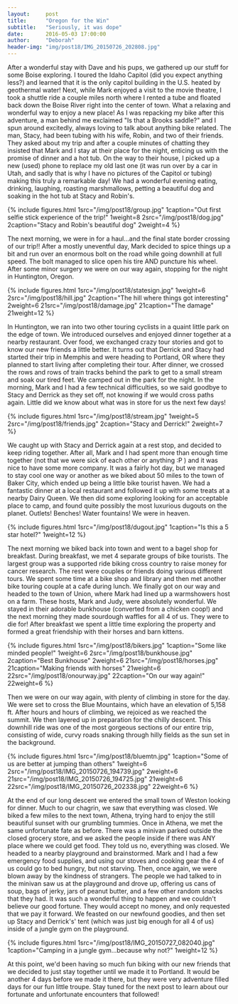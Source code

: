 ```yaml
---
layout:     post
title:      "Oregon for the Win"
subtitle:   "Seriously, it was dope"
date:       2016-05-03 17:00:00
author:     "Deborah"
header-img: "img/post18/IMG_20150726_202808.jpg"
---
```


After a wonderful stay with Dave and his pups, we gathered up our stuff for some Boise exploring. I toured the Idaho Capitol (did you expect anything less?) and learned that it is the only capitol building in the U.S. heated by geothermal water! Next, while Mark enjoyed a visit to the movie theatre, I took a shuttle ride a couple miles north where I rented a tube and floated back down the Boise River right into the center of town. What a relaxing and wonderful way to enjoy a new place! As I was repacking my bike after this adventure, a man behind me exclaimed "Is that a Brooks saddle?" and I spun around excitedly, always loving to talk about anything bike related. The man, Stacy, had been tubing with his wife, Robin, and two of their friends. They asked about my trip and after a couple minutes of chatting they insisted that Mark and I stay at their place for the night, enticing us with the promise of dinner and a hot tub. On the way to their house, I picked up a new (used) phone to replace my old last one (it was run over by a car in Utah, and sadly that is why I have no pictures of the Capitol or tubing) making this truly a remarkable day! We had a wonderful evening eating, drinking, laughing, roasting marshmallows, petting a beautiful dog and soaking in the hot tub at Stacy and Robin's. 

{% include figures.html 1src="/img/post18/group.jpg" 1caption="Out first selfie stick experience of the trip!" 1weight=8 2src="/img/post18/dog.jpg" 2caption="Stacy and Robin's beautiful dog" 2weight=4 %}

The next morning, we were in for a haul...and the final state border crossing of our trip!! After a mostly uneventful day, Mark decided to spice things up a bit and run over an enormous bolt on the road while going downhill at full speed. The bolt managed to slice open his tire AND puncture his wheel. After some minor surgery we were on our way again, stopping for the night in Huntington, Oregon. 

{% include figures.html 1src="/img/post18/statesign.jpg" 1weight=6 2src="/img/post18/hill.jpg" 2caption="The hill where things got interesting" 2weight=6 21src="/img/post18/damage.jpg" 21caption="The damage" 21weight=12 %}

In Huntington, we ran into two other touring cyclists in a quaint little park on the edge of town. We introduced ourselves and enjoyed dinner together at a nearby restaurant. Over food, we exchanged crazy tour stories and got to know our new friends a little better. It turns out that Derrick and Stacy had started their trip in Memphis and were heading to Portland, OR where they planned to start living after completing their tour. After dinner, we crossed the rows and rows of train tracks behind the park to get to a small stream and soak our tired feet. We camped out in the park for the night. In the morning, Mark and I had a few technical difficulties, so we said goodbye to Stacy and Derrick as they set off, not knowing if we would cross paths again. Little did we know about what was in store for us the next few days!


{% include figures.html 1src="/img/post18/stream.jpg" 1weight=5 2src="/img/post18/friends.jpg" 2caption="Stacy and Derrick!" 2weight=7 %}


We caught up with Stacy and Derrick again at a rest stop, and decided to keep riding together. After all, Mark and I had spent more than enough time together (not that we were sick of each other or anything :P ) and it was nice to have some more company. It was a fairly hot day, but we managed to stay cool one way or another as we biked about 50 miles to the town of Baker City, which ended up being a little bike tourist haven. We had a fantastic dinner at a local restaurant and followed it up with some treats at a nearby Dairy Queen. We then did some exploring looking for an acceptable place to camp, and found quite possibly the most luxurious dugouts on the planet. Outlets! Benches! Water fountains! We were in heaven. 

{% include figures.html 1src="/img/post18/dugout.jpg" 1caption="Is this a 5 star hotel?" 1weight=12 %}

The next morning we biked back into town and went to a bagel shop for breakfast. During breakfast, we met 4 separate groups of bike tourists. The largest group was a supported ride biking cross country to raise money for cancer research. The rest were couples or friends doing various different tours. We spent some time at a bike shop and library and then met another bike touring couple at a cafe during lunch. We finally got on our way and headed to the town of Union, where Mark had lined up a warmshowers host on a farm. These hosts, Mark and Judy, were absolutely wonderful. We stayed in their adorable bunkhouse (converted from a chicken coop!) and the next morning they made sourdough waffles for all 4 of us. They were to die for! After breakfast we spent a little time exploring the property and formed a great friendship with their horses and barn kittens. 

{% include figures.html 1src="/img/post18/bikers.jpg" 1caption="Some like minded people!" 1weight=6 2src="/img/post18/bunkhouse.jpg" 2caption="Best Bunkhouse" 2weight=6 21src="/img/post18/horses.jpg" 21caption="Making friends with horses" 21weight=6 22src="/img/post18/onourway.jpg" 22caption="On our way again!" 22weight=6 %}


Then we were on our way again, with plenty of climbing in store for the day. We were set to cross the Blue Mountains, which have an elevation of 5,158 ft. After hours and hours of climbing, we rejoiced as we reached the summit. We then layered up in preparation for the chilly descent. This downhill ride was one of the most gorgeous sections of our entire trip, consisting of wide, curvy roads snaking through hilly fields as the sun set in the background.

{% include figures.html 1src="/img/post18/bluemtn.jpg" 1caption="Some of us are better at jumping than others" 1weight=6 2src="/img/post18/IMG_20150726_194739.jpg" 2weight=6 21src="/img/post18/IMG_20150726_194725.jpg" 21weight=6 22src="/img/post18/IMG_20150726_202338.jpg" 22weight=6 %}


 At the end of our long descent we entered the small town of Weston looking for dinner. Much to our chagrin, we saw that everything was closed. We biked a few miles to the next town, Athena, trying hard to enjoy the still beautiful sunset with our grumbling tummies. Once in Athena, we met the same unfortunate fate as before. There was a minivan parked outside the closed grocery store, and we asked the people inside if there was ANY place where we could get food. They told us no, everything was closed. We headed to a nearby playground and brainstormed. Mark and I had a few emergency food supplies, and using our stoves and cooking gear the 4 of us could go to bed hungry, but not starving. Then, once again, we were blown away by the kindness of strangers. The people we had talked to in the minivan saw us at the playground and drove up, offering us cans of soup, bags of jerky, jars of peanut butter, and a few other random snacks that they had. It was such a wonderful thing to happen and we couldn't believe our good fortune. They would accept no money, and only requested that we pay it forward. We feasted on our newfound goodies, and then set up Stacy and Derrick's' tent (which was just big enough for all 4 of us) inside of a jungle gym on the playground.

{% include figures.html 1src="/img/post18/IMG_20150727_082040.jpg" 1caption="Camping in a jungle gym...because why not?" 1weight=12 %}

 At this point, we'd been having so much fun biking with our new friends that we decided to just stay together until we made it to Portland. It would be another 4 days before we made it there, but they were very adventure filled days for our fun little troupe. Stay tuned for the next post to learn about our fortunate and unfortunate encounters that followed!

